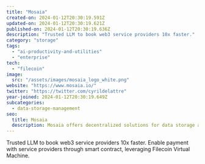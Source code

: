 ```yaml
---
title: "Mosaia"
created-on: 2024-01-12T20:30:19.591Z
updated-on: 2024-01-12T20:30:19.621Z
published-on: 2024-01-12T20:30:19.636Z
description: "Trusted LLM to book web3 service providers 10x faster."
category: "storage"
tags:
  - "ai-productivity-and-utilities"
  - "enterprise"
tech:
  - "filecoin"
image:
  src: "/assets/images/mosaia_logo_white.png"
website: "https://www.mosaia.io/"
twitter: "https://twitter.com/cyrildelattre"
year-joined: 2024-01-12T20:30:19.649Z
subcategories:
  - data-storage-management
seo:
  title: Mosaia
  description: Mosaia offers decentralized solutions for data storage and management.
---
```


Trusted LLM to book web3 service providers 10x faster. Enable payment with service providers through smart contract, leveraging Filecoin Virtual Machine.
